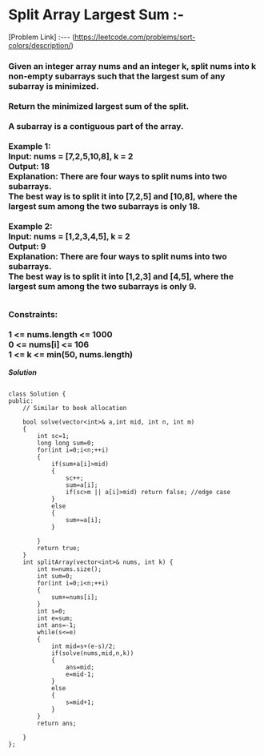 # Split Array Largest Sum :-

[Problem Link] :--- (https://leetcode.com/problems/sort-colors/description/)

<h3>
Given an integer array nums and an integer k, split nums into k non-empty subarrays such that the largest sum of any subarray is minimized.
<br><br>
Return the minimized largest sum of the split.
<br><br>
A subarray is a contiguous part of the array.<br><br>
Example 1:<br>
Input: nums = [7,2,5,10,8], k = 2<br>
Output: 18<br>
Explanation: There are four ways to split nums into two subarrays.<br>
The best way is to split it into [7,2,5] and [10,8], where the largest sum among the two subarrays is only 18.<br><br>
Example 2:
<br>
Input: nums = [1,2,3,4,5], k = 2<br>
Output: 9<br>
Explanation: There are four ways to split nums into two subarrays.<br>
The best way is to split it into [1,2,3] and [4,5], where the largest sum among the two subarrays is only 9.<br><br>
 
Constraints:<br><br>
1 <= nums.length <= 1000<br>
0 <= nums[i] <= 106<br>
1 <= k <= min(50, nums.length)<br>
  
</h3>

***Solution***

```

class Solution {
public:
    // Similar to book allocation

    bool solve(vector<int>& a,int mid, int n, int m)
    {
        int sc=1;
        long long sum=0;
        for(int i=0;i<n;++i)
        {
            if(sum+a[i]>mid)
            {
                sc++;
                sum=a[i];
                if(sc>m || a[i]>mid) return false; //edge case
            }
            else
            {
                sum+=a[i];
            }
            
        }
        return true;
    }
    int splitArray(vector<int>& nums, int k) {
        int n=nums.size();
        int sum=0;
        for(int i=0;i<n;++i)
        {
            sum+=nums[i];
        }
        int s=0;
        int e=sum;
        int ans=-1;
        while(s<=e)
        {
            int mid=s+(e-s)/2;
            if(solve(nums,mid,n,k))
            {
                ans=mid;
                e=mid-1;
            }
            else
            {
                s=mid+1;
            }
        }
        return ans;
    
    }
};

```
